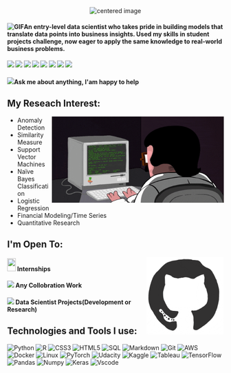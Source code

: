 <center><img src="https://github.com/Asikpalysik/Asikpalysik/blob/main/Gif/1.gif" alt="centered image" height="240" width="900"> </center>

<h4> <img alt="GIF" src="https://github.com/SP-XD/SP-XD/blob/main/images/Developer.gif" width="30" />An entry-level data scientist who takes pride in building models that translate data points into business insights. Used my skills in student projects challenge, now eager to apply the same knowledge to real-world business problems. <h4>

<p align = "center">

<img src="https://github.com/SP-XD/SP-XD/blob/main/images/letterbox.gif?raw=true" width="25" />  [<img src="https://img.shields.io/badge/kaggle-%2312100E.svg?&style=for-the-badge&logo=kaggle&logoColor=white&color=black" />](https://www.kaggle.com/aslanahmedov)
[<img src="https://img.shields.io/badge/tableau-%2312100E.svg?&style=for-the-badge&logo=tableau&logoColor=white&color=black" />](https://public.tableau.com/app/profile/aslan.ahmedov#!/)
[<img src ="https://img.shields.io/badge/website-%23.svg?&style=for-the-badge&logo=www&logoColor=white%22&color=black">](https://aslanahmedov.com)
[<img src="https://img.shields.io/badge/twitter-%231DA1F2.svg?&style=for-the-badge&logo=twitter&logoColor=white&color=black" />](https://twitter.com/Mr_Asik) 
[<img src="https://img.shields.io/badge/linkedin-%2312100E.svg?&style=for-the-badge&logo=linkedin&logoColor=white&color=black" />](https://www.linkedin.com/in/asikpalysik/)
[<img src="https://img.shields.io/badge/facebook-%2312100E.svg?&style=for-the-badge&logo=facebook&logoColor=white&color=black" />](https://www.facebook.com/Asikpalysik/)
[<img src="https://img.shields.io/badge/instagram-%2312100E.svg?&style=for-the-badge&logo=instagram&logoColor=white&color=black" />](https://www.instagram.com/asikpalysik/)

<h4> <img src="https://github.com/SP-XD/SP-XD/blob/main/images/message.gif?raw=true" width="25" />Ask me about anything, I'am happy to help<h4> 

## My Reseach Interest:
<left><img src="https://github.com/Asikpalysik/Asikpalysik/blob/main/Gif/coderman.gif" align="right" height="200" width="400"> </center>
- Anomaly Detection
- Similarity Measure
- Support Vector Machines
- Naïve Bayes Classification
- Logistic Regression
- Financial Modeling/Time Series
- Quantitative Research

## I'm Open To:
<left><img src="https://github.com/Asikpalysik/Asikpalysik/blob/main/Gif/octo.gif" align="right" height="180" width="180"> </center>
<h4> <img src="https://media.giphy.com/media/mGcNjsfWAjY5AEZNw6/giphy.gif" height="30" width="20" /> Internships <h4> 
<h4> <img src="https://github.com/SP-XD/SP-XD/blob/main/images/hyperkitty.gif?raw=true" width="18" /> Any Collobration Work <h4>
<h4> <img src="https://emojis.slackmojis.com/emojis/images/1621024394/39092/cat-roll.gif?1621024394" width="18" /> Data Scientist Projects(Development or Research) <h4>
  
## Technologies and Tools I use:

![Python](https://img.shields.io/badge/-Python-000?&logo=Python)
![R](https://img.shields.io/badge/-R-000?&logo=R&logoColor=007396)
![CSS3](https://img.shields.io/badge/-CSS3-000?&logo=CSS3)
![HTML5](https://img.shields.io/badge/-HTML5-000?&logo=HTML5)
![SQL](https://img.shields.io/badge/-SQL-000?&logo=MySQL)
![Markdown](https://img.shields.io/badge/-Markdown-000?&logo=Markdown)
![Git](https://img.shields.io/badge/-Git-000?&logo=Git)
![AWS](https://img.shields.io/badge/-AWS-000?&logo=Amazon-AWS&logoColor=F90)
![Docker](https://img.shields.io/badge/-Docker-000?&logo=Docker)
![Linux](https://img.shields.io/badge/-Linux-000?&logo=Linux)
![PyTorch](https://img.shields.io/badge/-PyTorch-000?&logo=PyTorch)
![Udacity](https://img.shields.io/badge/-Udacity-000?&logo=Udacity)
![Kaggle](https://img.shields.io/badge/-Kaggle-000?&logo=Kaggle)
![Tableau](https://img.shields.io/badge/-Tableau-000?&logo=Tableau)
![TensorFlow](https://img.shields.io/badge/-TensorFlow-000?&logo=TensorFlow)
![Pandas](https://img.shields.io/badge/-Pandas-000?&logo=Pandas)
![Numpy](https://img.shields.io/badge/-Numpy-000?&logo=Numpy)
![Keras](https://img.shields.io/badge/-Keras-000?&logo=Keras)
![Vscode](https://img.shields.io/badge/Visual_Studio_Code-000000?style=flat&logo=visual%20studio%20code&logoColor=0078D4)

